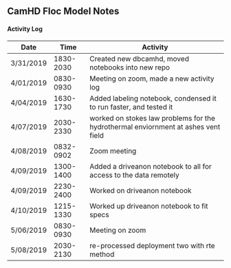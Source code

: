 ## CamHD Floc Model Notes

#### Activity Log

|Date       | Time  | Activity                         |
|-----------|------------|---                               |
| 3/31/2019 | 1830-2030  | Created new dbcamhd, moved notebooks into new repo                  |
| 4/01/2019 | 0830-0930  | Meeting on zoom, made a new activity log                 |
| 4/04/2019 | 1630-1730  | Added labeling notebook, condensed it to run faster, and tested it             |
| 4/07/2019 | 2030-2330  | worked on stokes law problems for the hydrothermal enviornment at ashes vent field      |
| 4/08/2019 | 0832-0902  | Zoom meeting            |
| 4/09/2019 | 1300-1400  | Added a driveanon notebook to all for access to the data remotely       |
| 4/09/2019 | 2230-2400  | Worked on driveanon notebook     |
| 4/10/2019 | 1215-1330  | Worked up driveanon notebook to fit specs|
| 5/06/2019 | 0830-0930  |Meeting on zoom|
| 5/08/2019 | 2030-2130  |re-processed deployment two with rte method|